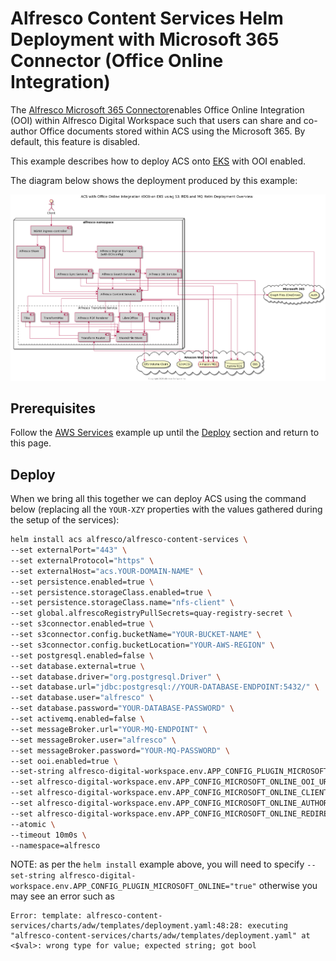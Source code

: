 # Alfresco Content Services Helm Deployment with Microsoft 365 Connector (Office Online Integration)

The [Alfresco Microsoft 365 Connector](https://docs.alfresco.com/officeonline/concepts/office-online-intro.html)enables Office Online Integration (OOI) within Alfresco Digital Workspace such that users can share and co-author Office documents stored within ACS using the Microsoft 365. By default, this feature is disabled. 

This example describes how to deploy ACS onto [EKS](https://aws.amazon.com/eks) with OOI enabled.

The diagram below shows the deployment produced by this example:

![Helm with Office Online Integration](../diagrams/helm-eks-s3-rds-mq-ooi.png)

## Prerequisites

Follow the [AWS Services](with-aws-services.md) example up until the [Deploy](with-aws-services.md#deploy) section and return to this page.


## Deploy

When we bring all this together we can deploy ACS using the command below (replacing all the `YOUR-XZY` properties with the values gathered during the setup of the services):

```bash
helm install acs alfresco/alfresco-content-services \
--set externalPort="443" \
--set externalProtocol="https" \
--set externalHost="acs.YOUR-DOMAIN-NAME" \
--set persistence.enabled=true \
--set persistence.storageClass.enabled=true \
--set persistence.storageClass.name="nfs-client" \
--set global.alfrescoRegistryPullSecrets=quay-registry-secret \
--set s3connector.enabled=true \
--set s3connector.config.bucketName="YOUR-BUCKET-NAME" \
--set s3connector.config.bucketLocation="YOUR-AWS-REGION" \
--set postgresql.enabled=false \
--set database.external=true \
--set database.driver="org.postgresql.Driver" \
--set database.url="jdbc:postgresql://YOUR-DATABASE-ENDPOINT:5432/" \
--set database.user="alfresco" \
--set database.password="YOUR-DATABASE-PASSWORD" \
--set activemq.enabled=false \
--set messageBroker.url="YOUR-MQ-ENDPOINT" \
--set messageBroker.user="alfresco" \
--set messageBroker.password="YOUR-MQ-PASSWORD" \
--set ooi.enabled=true \
--set-string alfresco-digital-workspace.env.APP_CONFIG_PLUGIN_MICROSOFT_ONLINE="true" \
--set alfresco-digital-workspace.env.APP_CONFIG_MICROSOFT_ONLINE_OOI_URL="https://YOUR-EXTERNAL-HOST/ooi-service/api/-default-/private/office-integration/versions/1/edit-sessions/" \
--set alfresco-digital-workspace.env.APP_CONFIG_MICROSOFT_ONLINE_CLIENTID="YOUR-ADW-MS-ONLINE-CLIENT-ID" \
--set alfresco-digital-workspace.env.APP_CONFIG_MICROSOFT_ONLINE_AUTHORITY="https://login.microsoftonline.com/ADW-MS-ONLINE-TENANT-ID" \
--set alfresco-digital-workspace.env.APP_CONFIG_MICROSOFT_ONLINE_REDIRECT="https://YOUR-EXTERNAL-HOST" \
--atomic \
--timeout 10m0s \
--namespace=alfresco
```

NOTE: as per the `helm install` example above, you will need to specify `--set-string alfresco-digital-workspace.env.APP_CONFIG_PLUGIN_MICROSOFT_ONLINE="true"` otherwise you may see an error such as
  ```
  Error: template: alfresco-content-services/charts/adw/templates/deployment.yaml:48:28: executing "alfresco-content-services/charts/adw/templates/deployment.yaml" at <$val>: wrong type for value; expected string; got bool
  ```
